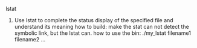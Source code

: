 lstat
1. Use lstat to complete the status display of the specified file and understand its meaning
how to build: make
the stat can not detect the symbolic link, but the lstat can.
how to use the bin: ./my_lstat filename1 filename2 ...
